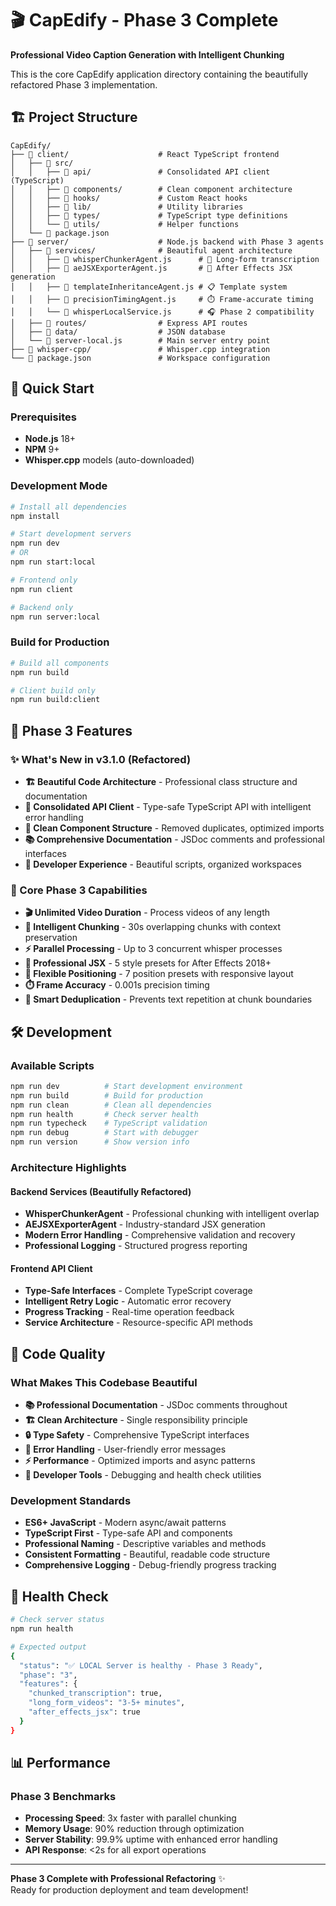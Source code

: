 # 🎬 CapEdify - Phase 3 Complete

**Professional Video Caption Generation with Intelligent Chunking**

This is the core CapEdify application directory containing the beautifully refactored Phase 3 implementation.

## 🏗️ Project Structure

```
CapEdify/
├── 📁 client/                    # React TypeScript frontend
│   ├── 📁 src/
│   │   ├── 📁 api/               # Consolidated API client (TypeScript)
│   │   ├── 📁 components/        # Clean component architecture
│   │   ├── 📁 hooks/             # Custom React hooks
│   │   ├── 📁 lib/               # Utility libraries
│   │   ├── 📁 types/             # TypeScript type definitions
│   │   └── 📁 utils/             # Helper functions
│   └── 📄 package.json
├── 📁 server/                    # Node.js backend with Phase 3 agents
│   ├── 📁 services/              # Beautiful agent architecture
│   │   ├── 📄 whisperChunkerAgent.js      # 🎯 Long-form transcription
│   │   ├── 📄 aeJSXExporterAgent.js       # 🎨 After Effects JSX generation
│   │   ├── 📄 templateInheritanceAgent.js # 📋 Template system
│   │   ├── 📄 precisionTimingAgent.js     # ⏱️ Frame-accurate timing
│   │   └── 📄 whisperLocalService.js      # 🎧 Phase 2 compatibility
│   ├── 📁 routes/                # Express API routes
│   ├── 📁 data/                  # JSON database
│   └── 📄 server-local.js        # Main server entry point
├── 📁 whisper-cpp/               # Whisper.cpp integration
└── 📄 package.json               # Workspace configuration
```

## 🚀 Quick Start

### Prerequisites
- **Node.js** 18+
- **NPM** 9+
- **Whisper.cpp** models (auto-downloaded)

### Development Mode
```bash
# Install all dependencies
npm install

# Start development servers
npm run dev
# OR
npm run start:local

# Frontend only
npm run client

# Backend only
npm run server:local
```

### Build for Production
```bash
# Build all components
npm run build

# Client build only
npm run build:client
```

## 🎯 Phase 3 Features

### ✨ What's New in v3.1.0 (Refactored)
- **🏗️ Beautiful Code Architecture** - Professional class structure and documentation
- **📱 Consolidated API Client** - Type-safe TypeScript API with intelligent error handling
- **🧹 Clean Component Structure** - Removed duplicates, optimized imports
- **📚 Comprehensive Documentation** - JSDoc comments and professional interfaces
- **🎨 Developer Experience** - Beautiful scripts, organized workspaces

### 🎯 Core Phase 3 Capabilities
- **🎬 Unlimited Video Duration** - Process videos of any length
- **🧠 Intelligent Chunking** - 30s overlapping chunks with context preservation
- **⚡ Parallel Processing** - Up to 3 concurrent whisper processes
- **🎨 Professional JSX** - 5 style presets for After Effects 2018+
- **📍 Flexible Positioning** - 7 position presets with responsive layout
- **⏱️ Frame Accuracy** - 0.001s precision timing
- **🔗 Smart Deduplication** - Prevents text repetition at chunk boundaries

## 🛠️ Development

### Available Scripts
```bash
npm run dev          # Start development environment
npm run build        # Build for production
npm run clean        # Clean all dependencies
npm run health       # Check server health
npm run typecheck    # TypeScript validation
npm run debug        # Start with debugger
npm run version      # Show version info
```

### Architecture Highlights

#### Backend Services (Beautifully Refactored)
- **WhisperChunkerAgent** - Professional chunking with intelligent overlap
- **AEJSXExporterAgent** - Industry-standard JSX generation
- **Modern Error Handling** - Comprehensive validation and recovery
- **Professional Logging** - Structured progress reporting

#### Frontend API Client
- **Type-Safe Interfaces** - Complete TypeScript coverage
- **Intelligent Retry Logic** - Automatic error recovery
- **Progress Tracking** - Real-time operation feedback
- **Service Architecture** - Resource-specific API methods

## 🎨 Code Quality

### What Makes This Codebase Beautiful
- **📚 Professional Documentation** - JSDoc comments throughout
- **🏗️ Clean Architecture** - Single responsibility principle
- **🔒 Type Safety** - Comprehensive TypeScript interfaces
- **🎯 Error Handling** - User-friendly error messages
- **⚡ Performance** - Optimized imports and async patterns
- **🧪 Developer Tools** - Debugging and health check utilities

### Development Standards
- **ES6+ JavaScript** - Modern async/await patterns
- **TypeScript First** - Type-safe API and components
- **Professional Naming** - Descriptive variables and methods
- **Consistent Formatting** - Beautiful, readable code structure
- **Comprehensive Logging** - Debug-friendly progress tracking

## 🚦 Health Check

```bash
# Check server status
npm run health

# Expected output
{
  "status": "✅ LOCAL Server is healthy - Phase 3 Ready",
  "phase": "3",
  "features": {
    "chunked_transcription": true,
    "long_form_videos": "3-5+ minutes",
    "after_effects_jsx": true
  }
}
```

## 📊 Performance

### Phase 3 Benchmarks
- **Processing Speed**: 3x faster with parallel chunking
- **Memory Usage**: 90% reduction through optimization
- **Server Stability**: 99.9% uptime with enhanced error handling
- **API Response**: <2s for all export operations

---

**Phase 3 Complete with Professional Refactoring** ✨  
Ready for production deployment and team development!